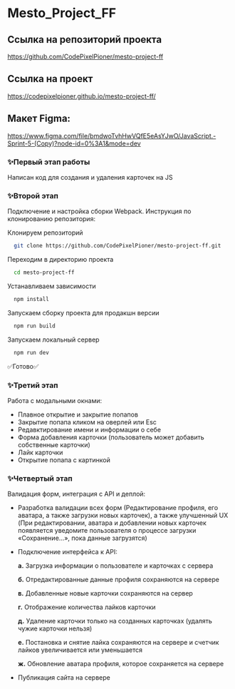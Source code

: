 # Mesto_Project_FF

## Ссылка на репозиторий проекта
https://github.com/CodePixelPioner/mesto-project-ff

## Ссылка на проект
https://codepixelpioner.github.io/mesto-project-ff/

## Макет Figma:
https://www.figma.com/file/bmdwoTvhHwVQfE5eAsYJwO/JavaScript.-Sprint-5-(Copy)?node-id=0%3A1&mode=dev

### ✨Первый этап работы
Написан код для создания и удаления карточек на JS
### ✨Второй этап 
Подключение и настройка сборки Webpack. Инструкция по клонированию репозитория:

Клонируем репозиторий

```bash
  git clone https://github.com/CodePixelPioner/mesto-project-ff.git
```

Переходим в директорию проекта

```bash
  cd mesto-project-ff
```

Устанавливаем зависимости

```bash
  npm install
```

Запускаем сборку проекта для продакшн версии

```bash
  npm run build
```

Запускаем локальный сервер

```bash
  npm run dev
```
✅Готово✅

### ✨Третий этап
Работа с модальными окнами: 
- Плавное открытие и закрытие попапов
- Закрытие попапа кликом на оверлей или Esc
- Редавктирование имени и информации о себе
- Форма добавления карточки (пользователь может добавить собственные карточки)
- Лайк карточки
- Открытие попапа с картинкой

### ✨Четвертый этап
Валидация форм, интеграция с API и деплой:
- Разработка валидации всех форм (Редактирование профиля, его аватара, а также загрузки новых карточек), а также улучшенный UX (При редактировании, аватара и добавлении новых карточек появляется уведомите пользователя о процессе загрузки «Сохранение...», пока данные загрузятся)
- Подключение интерфейса к API: 

  **а.** Загрузка информации о пользователе и карточках с сервера

  **б.** Отредактированные данные профиля сохраняются на сервере

  **в.** Добавленные новые карточки сохраняются на сервер

  **г.** Отображение количества лайков карточки

  **д.** Удаление карточки  только на созданных карточках (удалять чужие карточки нельзя)

  **е.** Постановка и снятие лайка сохраняются на сервере и счетчик лайков увеличивается или уменьшается

  **ж.** Обновление аватара профиля, которое сохраняется на сервере

- Публикация сайта на сервере